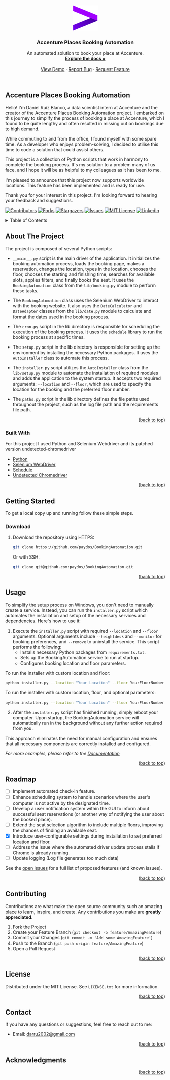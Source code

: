 <a name="readme-top"></a>
<!-- PROJECT LOGO -->
<br />
<div align="center">
  <a href="https://github.com/paydos/BookingAutomation">
    <img src="images/image.jpg" alt="Logo" width="80" height="80">
  </a>

  <h3 align="center">Accenture Places Booking Automation</h3>

  <p align="center">
    An automated solution to book your place at Accenture.
    <br />
    <a href="https://github.com/paydos/BookingAutomation"><strong>Explore the docs »</strong></a>
    <br />
    <br />
    <a href="https://github.com/paydos/BookingAutomation">View Demo</a>
    ·
    <a href="https://github.com/paydos/BookingAutomation/issues">Report Bug</a>
    ·
    <a href="https://github.com/paydos/BookingAutomation/issues">Request Feature</a>
  </p>
</div>
<br />

## Accenture Places Booking Automation

Hello! I'm Daniel Ruiz Blanco, a data scientist intern at Accenture and the creator of the Accenture Places Booking Automation project. I embarked on this journey to simplify the process of booking a place at Accenture, which I found to be quite lengthy and often resulted in missing out on bookings due to high demand.

While commuting to and from the office, I found myself with some spare time. As a developer who enjoys problem-solving, I decided to utilise this time to code a solution that could assist others.

This project is a collection of Python scripts that work in harmony to complete the booking process. It's my solution to a problem many of us face, and I hope it will be as helpful to my colleagues as it has been to me.

I'm pleased to announce that this project now supports worldwide locations. This feature has been implemented and is ready for use.

Thank you for your interest in this project. I'm looking forward to hearing your feedback and suggestions.

<!-- PROJECT SHIELDS -->
[![Contributors][contributors-shield]][contributors-url]
[![Forks][forks-shield]][forks-url]
[![Stargazers][stars-shield]][stars-url]
[![Issues][issues-shield]][issues-url]
[![MIT License][license-shield]][license-url]
[![LinkedIn][linkedin-shield]][linkedin-url]

<!-- TABLE OF CONTENTS -->
<details>
  <summary>Table of Contents</summary>
  <ol>
    <li>
      <a href="#about-the-project">About The Project</a>
      <ul>
        <li><a href="#built-with">Built With</a></li>
      </ul>
    </li>
    <li>
      <a href="#getting-started">Getting Started</a>
      <ul>
        <li><a href="#prerequisites">Prerequisites</a></li>
        <li><a href="#installation">Installation</a></li>
      </ul>
    </li>
    <li><a href="#usage">Usage</a></li>
    <li><a href="#roadmap">Roadmap</a></li>
    <li><a href="#contributing">Contributing</a></li>
    <li><a href="#license">License</a></li>
    <li><a href="#contact">Contact</a></li>
    <li><a href="#acknowledgments">Acknowledgments</a></li>
  </ol>
</details>

<!-- ABOUT THE PROJECT -->
## About The Project

The project is composed of several Python scripts:

- `__main__.py` script is the main driver of the application. It initializes the booking automation process, loads the booking page, makes a reservation, changes the location, types in the location, chooses the floor, chooses the starting and finishing time, searches for available slots, applies filters, and finally books the seat. It uses the `BookingAutomation` class from the `lib/booking.py` module to perform these tasks.
- The `BookingAutomation` class uses the Selenium WebDriver to interact with the booking website. It also uses the `DateCalculator` and `DateAdapter` classes from the `lib/date.py` module to calculate and format the dates used in the booking process.
- The `cron.py` script in the lib directory is responsible for scheduling the execution of the booking process. It uses the `schedule` library to run the booking process at specific times.

- The `setup.py` script in the lib directory is responsible for setting up the environment by installing the necessary Python packages. It uses the `AutoInstaller` class to automate this process.

- The `installer.py` script utilizes the `AutoInstaller` class from the `lib/setup.py` module to automate the installation of required modules and adds the application to the system startup. It accepts two required arguments: `--location` and `--floor`, which are used to specify the location for the booking and the preferred floor number.

- The `paths.py` script in the lib directory defines the file paths used throughout the project, such as the log file path and the requirements file path.

<p align="right">(<a href="#readme-top">back to top</a>)</p>

### Built With

For this project I used Python and Selenium Webdriver and its patched version undetected-chromedriver

* [Python](https://www.python.org/)
* [Selenium WebDriver](https://www.selenium.dev/)
* [Schedule](https://schedule.readthedocs.io/)
* [Undetected Chromedriver](https://github.com/ultrafunkamsterdam/undetected-chromedriver)

<p align="right">(<a href="#readme-top">back to top</a>)</p>

<!-- GETTING STARTED -->
## Getting Started

To get a local copy up and running follow these simple steps.

### Download

1. Download the repository using HTTPS:
   ```sh
   git clone https://github.com/paydos/BookingAutomation.git
   ```
   Or with SSH:
   ```sh
   git clone git@github.com:paydos/BookingAutomation.git
   ```


<p align="right">(<a href="#readme-top">back to top</a>)</p>

<!-- USAGE EXAMPLES -->
## Usage

To simplify the setup process on Windows, you don't need to manually create a service. Instead, you can run the `installer.py` script which automates the installation and setup of the necessary services and dependencies. Here's how to use it:

1. Execute the `installer.py` script with required `--location` and `--floor` arguments. Optional arguments include `--heightdesk` and `--monitor` for booking preferences, and `--remove` to uninstall the service. This script performs the following:
   - Installs necessary Python packages from `requirements.txt`.
   - Sets up the BookingAutomation service to run at startup.
   - Configures booking location and floor parameters.

To run the installer with custom location and floor:
   ```sh
   python installer.py --location "Your Location" --floor YourFloorNumber
   ```
   
To run the installer with custom location, floor, and optional parameters:
   ```sh
   python installer.py --location "Your Location" --floor YourFloorNumber --heightdesk True --monitor True --remove False
   ```

2. After the `installer.py` script has finished running, simply reboot your computer. Upon startup, the BookingAutomation service will automatically run in the background without any further action required from you.

This approach eliminates the need for manual configuration and ensures that all necessary components are correctly installed and configured.

_For more examples, please refer to the [Documentation](https://github.com/paydos/BookingAutomation)_

<p align="right">(<a href="#readme-top">back to top</a>)</p>

<!-- ROADMAP -->
## Roadmap
 - [ ] Implement automated check-in feature.
 - [ ] Enhance scheduling system to handle scenarios where the user's computer is not active by the designated time.
 - [ ] Develop a user notification system within the GUI to inform about successful seat reservations (or another way of notifying the user about the booked place).
 - [ ] Extend the seat selection algorithm to include multiple floors, improving the chances of finding an available seat.
 - [X] Introduce user-configurable settings during installation to set preferred location and floor.
 - [ ] Address the issue where the automated driver update process stalls if Chrome is already running.
 - [ ] Update logging (Log file generates too much data)

See the [open issues](https://github.com/paydos/BookingAutomation/issues) for a full list of proposed features (and known issues).

<p align="right">(<a href="#readme-top">back to top</a>)</p>

<!-- CONTRIBUTING -->
## Contributing

Contributions are what make the open source community such an amazing place to learn, inspire, and create. Any contributions you make are **greatly appreciated**.

1. Fork the Project
2. Create your Feature Branch (`git checkout -b feature/AmazingFeature`)
3. Commit your Changes (`git commit -m 'Add some AmazingFeature'`)
4. Push to the Branch (`git push origin feature/AmazingFeature`)
5. Open a Pull Request

<p align="right">(<a href="#readme-top">back to top</a>)</p>

<!-- LICENSE -->
## License

Distributed under the MIT License. See `LICENSE.txt` for more information.

<p align="right">(<a href="#readme-top">back to top</a>)</p>

<!-- CONTACT -->
## Contact

If you have any questions or suggestions, feel free to reach out to me:

- Email: [darru2002@gmail.com](mailto:darru2002@gmail.com)

<p align="right">(<a href="#readme-top">back to top</a>)</p>

<!-- ACKNOWLEDGMENTS -->
## Acknowledgments



<p align="right">(<a href="#readme-top">back to top</a>)</p>

<!-- MARKDOWN LINKS & IMAGES -->
<!-- https://www.markdownguide.org/basic-syntax/#reference-style-links -->
[contributors-shield]: https://img.shields.io/github/contributors/paydos/BookingAutomation.svg?style=for-the-badge
[contributors-url]: https://github.com/paydos/BookingAutomation/graphs/contributors
[forks-shield]: https://img.shields.io/github/forks/paydos/BookingAutomation.svg?style=for-the-badge
[forks-url]: https://github.com/paydos/BookingAutomation/network/members
[stars-shield]: https://img.shields.io/github/stars/paydos/BookingAutomation.svg?style=for-the-badge
[stars-url]: https://github.com/paydos/BookingAutomation/stargazers
[issues-shield]: https://img.shields.io/github/issues/paydos/BookingAutomation.svg?style=for-the-badge
[issues-url]: https://github.com/paydos/BookingAutomation/issues
[license-shield]: https://img.shields.io/github/license/paydos/BookingAutomation.svg?style=for-the-badge
[license-url]: https://github.com/paydos/BookingAutomation/blob/master/LICENSE.txt
[linkedin-shield]: https://img.shields.io/badge/-LinkedIn-black.svg?style=for-the-badge&logo=linkedin&colorB=555
[linkedin-url]: https://www.linkedin.com/in/daniel-ruiz-blanco-93474b171/

